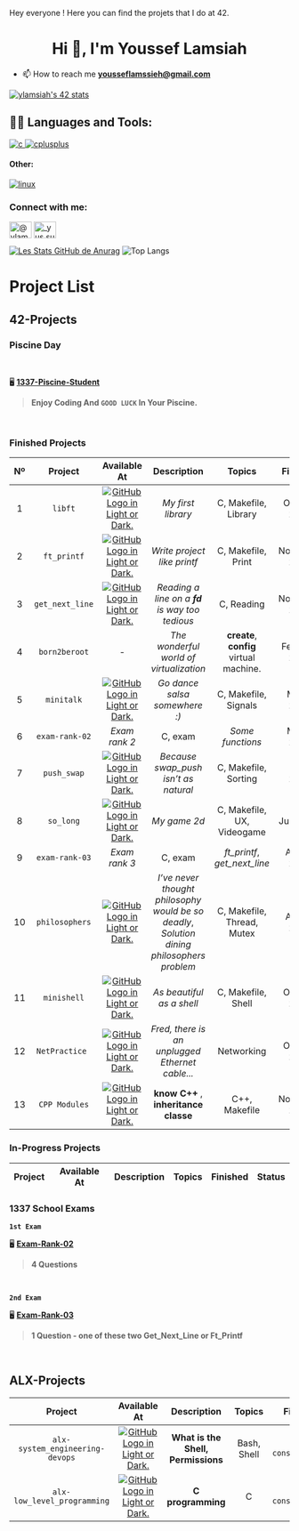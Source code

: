  Hey everyone ! Here you can find the projets that I do at 42.

<h1 align="center">Hi 👋, I'm Youssef Lamsiah</h1>

- 📫 How to reach me **yousseflamssieh@gmail.com**
 
 <a href="https://github.com/oakoudad/badge42"><img src="https://badge.mediaplus.ma/darkblue/ylamsiah" alt="ylamsiah's 42 stats" /></a>
 
 ## 🧑‍💻 **Languages and Tools:**

 <a href="https://www.cprogramming.com/" target="_blank" rel="noreferrer">
    <img
      src="https://img.shields.io/badge/c-%2300599C.svg?style=for-the-badge&logo=c&logoColor=white"
      alt="c"
    />
  </a>
   <a href="https://www.w3schools.com/cpp/" target="_blank" rel="noreferrer">
    <img
      src="https://img.shields.io/badge/c++-%2300599C.svg?style=for-the-badge&logo=c%2B%2B&logoColor=white"
      alt="cplusplus"
    />
  </a>
  
  <br />
  <h4 align="left">Other:</h4>
  <a href="https://www.linux.org/" target="_blank" rel="noreferrer">
    <img
      src="https://img.shields.io/badge/Linux-FCC624?style=for-the-badge&logo=linux&logoColor=black"
      alt="linux"
    />
  </a>
  <br />
  
 <h3 align="left">Connect with me:</h3>
<p align="left">
<a href="https://twitter.com/@ylamssieh" target="blank"><img align="center" src="https://raw.githubusercontent.com/rahuldkjain/github-profile-readme-generator/master/src/images/icons/Social/twitter.svg" alt="@ylamssieh" height="30" width="40" /></a>
<a href="https://instagram.com/_yus.suf_" target="blank"><img align="center" src="https://raw.githubusercontent.com/rahuldkjain/github-profile-readme-generator/master/src/images/icons/Social/instagram.svg" alt="_yus.suf_" height="30" width="40" /></a>
</p>


[![Les Stats GitHub de Anurag](https://github-readme-stats.vercel.app/api?username=YuSuFLams&count_private=true&show_icons=true&theme=prussian)](https://github.com/anuraghazra/github-readme-stats) ![Top Langs](https://github-readme-stats.vercel.app/api/top-langs/?username=YuSuFLams&layout=compact)


# ****Project List****

## **42-Projects**

### **Piscine Day**

<br>


🖥️ **[1337-Piscine-Student](https://github.com/YuSuFLams/42-Piscine-Student.git)**

> **Enjoy Coding And ``GOOD LUCK`` In Your Piscine.**

<br>

### **Finished Projects**

|  Nº  | Project | Available At | Description | Topics | Finished |
| :--: | :-----: | :----------: | :---------: | :----: | :------: |
| 1 | ```libft``` | <a href="https://github.com/YuSuFLams/Libft-42.git"><picture><source media="(prefers-color-scheme: dark)"><source srcset="https://user-images.githubusercontent.com/40824677/205689834-f6b698a0-844d-46c2-8cca-2051cd3a9ef0.png"><img alt="GitHub Logo in Light or Dark.">| *My first library* | C, Makefile, Library | Octobre 2022 |
| 2 | ```ft_printf``` | <a href="https://github.com/YuSuFLams/Ft_printf-42.git"><picture><source media="(prefers-color-scheme: dark)"><source srcset="https://user-images.githubusercontent.com/40824677/205689834-f6b698a0-844d-46c2-8cca-2051cd3a9ef0.png"><img alt="GitHub Logo in Light or Dark." > | *Write project like printf* | C, Makefile, Print | Novembre 2022 |
| 3 | ```get_next_line``` | <a href="https://github.com/YuSuFLams/Get-next-line-42.git"><picture><source media="(prefers-color-scheme: dark)"><source srcset="https://user-images.githubusercontent.com/40824677/205689834-f6b698a0-844d-46c2-8cca-2051cd3a9ef0.png"><img alt="GitHub Logo in Light or Dark."> | *Reading a line on a **fd** is way too tedious* | C, Reading | Novembre 2022 |
| 4 | ```born2beroot``` | - | *The wonderful world of virtualization* | **create**, **config** virtual machine. | February 2023 |
| 5 | ```minitalk``` | <a href="https://github.com/YuSuFLams/Minitalk-42.git"><picture><source media="(prefers-color-scheme: dark)" ><source srcset="https://user-images.githubusercontent.com/40824677/205689834-f6b698a0-844d-46c2-8cca-2051cd3a9ef0.png"><img alt="GitHub Logo in Light or Dark.">| *Go dance salsa somewhere :)* | C, Makefile, Signals | March 2023 |
| 6 | ```exam-rank-02``` | *Exam rank 2* | C, exam | *Some functions* | March 2023 |
| 7 | ```push_swap``` | <a href="https://github.com/YuSuFLams/Push_Swap-42.git"><picture><source media="(prefers-color-scheme: dark)"><source srcset="https://user-images.githubusercontent.com/40824677/205689834-f6b698a0-844d-46c2-8cca-2051cd3a9ef0.png"><img alt="GitHub Logo in Light or Dark." > | *Because swap_push isn’t as natural* | C, Makefile, Sorting | April 2023 |
| 8 | ```so_long``` | <a href="https://github.com/YuSuFLams/So_long-42.git"><picture><source media="(prefers-color-scheme: dark)" ><source srcset="https://user-images.githubusercontent.com/40824677/205689834-f6b698a0-844d-46c2-8cca-2051cd3a9ef0.png"><img alt="GitHub Logo in Light or Dark."> | *My game 2d* | C, Makefile, UX, Videogame | July 2023 |
| 9 | ```exam-rank-03``` | *Exam rank 3* | C, exam|  *ft_printf*, *get_next_line*  | August 2023 |
|10 | ```philosophers``` | <a href="https://github.com/YuSuFLams/Philosophers-42.git"><picture><source media="(prefers-color-scheme: dark)"><source srcset="https://user-images.githubusercontent.com/40824677/205689834-f6b698a0-844d-46c2-8cca-2051cd3a9ef0.png"><img alt="GitHub Logo in Light or Dark." > | *I’ve never thought philosophy would be so deadly*, *Solution dining philosophers problem* | C, Makefile, Thread, Mutex | August 2023 |
|11 | ```minishell``` | <a href="https://github.com/YuSuFLams/Minishell-42"><picture><source media="(prefers-color-scheme: dark)"><source srcset="https://user-images.githubusercontent.com/40824677/205689834-f6b698a0-844d-46c2-8cca-2051cd3a9ef0.png"><img alt="GitHub Logo in Light or Dark."> | *As beautiful as a shell* | C, Makefile, Shell | October 2023 |
|12 | ```NetPractice ```| <a href="https://github.com/YuSuFLams/NetPractice.git"><picture><source media="(prefers-color-scheme: dark)"><source srcset="https://user-images.githubusercontent.com/40824677/205689834-f6b698a0-844d-46c2-8cca-2051cd3a9ef0.png"><img alt="GitHub Logo in Light or Dark." > | *Fred, there is an unplugged Ethernet cable...* | Networking | October 2023 |
|13 | `CPP Modules` | <a href="https://github.com/YuSuFLams/CPP-42.git"><picture><source media="(prefers-color-scheme: dark)"><source srcset="https://user-images.githubusercontent.com/40824677/205689834-f6b698a0-844d-46c2-8cca-2051cd3a9ef0.png"><img alt="GitHub Logo in Light or Dark."> | **know** **C++** , **inheritance classe** | C++, Makefile | November 2023 |


### **In-Progress Projects**

| Project | Available At | Description | Topics | Finished | Status |
| :-----: | :----------: | :---------: | :----: | :------: | :----: |

### 1337 School Exams

**`
1st Exam
`**

🖥️ **[Exam-Rank-02](https://github.com/YuSuFLams/42-Exam-Rank-02)**
> **4 Questions**

<br>

**`
2nd Exam
`**

🖥️ **[Exam-Rank-03](https://github.com/YuSuFLams/42-Exam-Rank-03)**

> **1 Question - one of these two Get_Next_Line or Ft_Printf**

<br>

## **ALX-Projects**
| Project | Available At | Description | Topics | Finished |
| :-----: | :----------: | :---------: | :----: | :------: |
| ```alx-system_engineering-devops``` | <a href="https://github.com/YuSuFLams/alx-system_engineering-devops.git"><picture><source media="(prefers-color-scheme: dark)"><source srcset="https://user-images.githubusercontent.com/40824677/205689834-f6b698a0-844d-46c2-8cca-2051cd3a9ef0.png"><img alt="GitHub Logo in Light or Dark."> | **What is the Shell, Permissions** | Bash, Shell | `under constructions` |
| ```alx-low_level_programming``` | <a href="https://github.com/YuSuFLams/alx-low_level_programming.git"><picture><source media="(prefers-color-scheme: dark)"><source srcset="https://user-images.githubusercontent.com/40824677/205689834-f6b698a0-844d-46c2-8cca-2051cd3a9ef0.png"><img alt="GitHub Logo in Light or Dark."> | **C programming** | C | `under constructions` |




<!-- 
| CPP Modules | <a href="https://github.com/madebypixel02/CPP-Modules"><picture><source media="(prefers-color-scheme: dark)" srcset="https://user-images.githubusercontent.com/40824677/205689829-11cbb3fd-d452-4846-a799-0be90146192e.png"><source media="(prefers-color-scheme: light)" srcset="https://user-images.githubusercontent.com/40824677/205689834-f6b698a0-844d-46c2-8cca-2051cd3a9ef0.png"><img alt="GitHub Logo in Light or Dark." src="https://user-images.githubusercontent.com/40824677/205689829-11cbb3fd-d452-4846-a799-0be90146192e.png"></picture></a><br/><a href="https://gitlab.com/madebypixel02/CPP-Modules"><img src="https://user-images.githubusercontent.com/40824677/205691219-5698063c-44bf-453a-b4df-365654641979.png"/></a> | *Lots of basic stuff* | C++, Makefile | 🚧 | ![GitHub Last Commit](https://img.shields.io/github/last-commit/madebypixel02/CPP-Modules) | [``6/9``](https://gitlab.com/madebypixel02/CPP-Modules) |
| ft_irc | <a href="https://github.com/madebypixel02/ft_irc"><picture><source media="(prefers-color-scheme: dark)" srcset="https://user-images.githubusercontent.com/40824677/205689829-11cbb3fd-d452-4846-a799-0be90146192e.png"><source media="(prefers-color-scheme: light)" srcset="https://user-images.githubusercontent.com/40824677/205689834-f6b698a0-844d-46c2-8cca-2051cd3a9ef0.png"><img alt="GitHub Logo in Light or Dark." src="https://user-images.githubusercontent.com/40824677/205689829-11cbb3fd-d452-4846-a799-0be90146192e.png"></picture></a><br/><a href="https://gitlab.com/madebypixel02/ft_irc"><img src="https://user-images.githubusercontent.com/40824677/205691219-5698063c-44bf-453a-b4df-365654641979.png"/></a>  | *Intenet Relay Chat* | C, C++, Makefile, irc | 🚧 | ![GitHub Last Commit](https://img.shields.io/github/last-commit/madebypixel02/ft_irc) | ❌ |
 -->
<!-- 

 <p align="center"> 
   Visitor count<br>
   <img src="https://profile-counter.glitch.me/YuSuFLams/count.svg" />
 </p>


| 9 | philosophers | <a href="https://github.com/madebypixel02/philosophers"><picture><source media="(prefers-color-scheme: dark)" srcset="https://user-images.githubusercontent.com/40824677/205689829-11cbb3fd-d452-4846-a799-0be90146192e.png"><source media="(prefers-color-scheme: light)" srcset="https://user-images.githubusercontent.com/40824677/205689834-f6b698a0-844d-46c2-8cca-2051cd3a9ef0.png"><img alt="GitHub Logo in Light or Dark." src="https://user-images.githubusercontent.com/40824677/205689829-11cbb3fd-d452-4846-a799-0be90146192e.png"></picture></a><br/><a href="https://gitlab.com/madebypixel02/philosophers"><img src="https://user-images.githubusercontent.com/40824677/205691219-5698063c-44bf-453a-b4df-365654641979.png"/></a> | *I’ve never thought philosophy would be so deadly* | C, Makefile, Thread, Mutex | October 2021 | ![GitHub Last Commit](https://img.shields.io/github/last-commit/madebypixel02/philosophers) | [![aperez-b's 42Project Score](https://badge42.vercel.app/api/v2/cl1kyexqa001109mf3u4zsrcw/project/2363553)](https://github.com/JaeSeoKim/badge42) |
| 11 | ``exam-03`` | - | *Rank 3 exam* | C, exam, *mini_paint*, *micro_paint* | February 2022 | - | [![aperez-b's 42Project Score](https://badge42.vercel.app/api/v2/cl1kyexqa001109mf3u4zsrcw/project/2367840)](https://github.com/JaeSeoKim/badge42) |
| 12 | cub3d | <a href="https://github.com/madebypixel02/cub3d"><picture><source media="(prefers-color-scheme: dark)" srcset="https://user-images.githubusercontent.com/40824677/205689829-11cbb3fd-d452-4846-a799-0be90146192e.png"><source media="(prefers-color-scheme: light)" srcset="https://user-images.githubusercontent.com/40824677/205689834-f6b698a0-844d-46c2-8cca-2051cd3a9ef0.png"><img alt="GitHub Logo in Light or Dark." src="https://user-images.githubusercontent.com/40824677/205689829-11cbb3fd-d452-4846-a799-0be90146192e.png"></picture></a><br/><a href="https://gitlab.com/madebypixel02/cub3d"><img src="https://user-images.githubusercontent.com/40824677/205691219-5698063c-44bf-453a-b4df-365654641979.png"/></a> | *My first RayCaster with miniLibX* | C, Makefile, cub3d, FPS, UX | February 2022 | ![GitHub Last Commit](https://img.shields.io/github/last-commit/madebypixel02/cub3d) | [![aperez-b's 42Project Score](https://badge42.vercel.app/api/v2/cl1kyexqa001109mf3u4zsrcw/project/2504104)](https://github.com/JaeSeoKim/badge42) |
| 13 | ``exam-04`` | - | *Rank 4 exam* | C, Makefile, exam, *minishell*, *microshell* | June 2022 | - | [![aperez-b's 42Project Score](https://badge42.vercel.app/api/v2/cl1kyexqa001109mf3u4zsrcw/project/2506468)](https://github.com/JaeSeoKim/badge42) |
 -->


<!-- [![Ashutosh's github activity graph](https://github-readme-activity-graph.cyclic.app/graph?username=YuSuFLams&theme=nord)](https://github.com/ashutosh00710/github-readme-activity-graph)


<a href="https://github.com/JaeSeoKim/badge42"><img src="https://badge42.vercel.app/api/v2/clgbjz22b002608me9gs6wrut/stats?cursusId=21&coalitionId=75" alt="ylamsiah's 42 stats" /></a>
 -->



